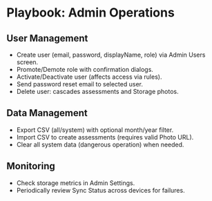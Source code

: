 # Playbook: Admin Operations

## User Management
- Create user (email, password, displayName, role) via Admin Users screen.
- Promote/Demote role with confirmation dialogs.
- Activate/Deactivate user (affects access via rules).
- Send password reset email to selected user.
- Delete user: cascades assessments and Storage photos.

## Data Management
- Export CSV (all/system) with optional month/year filter.
- Import CSV to create assessments (requires valid Photo URL).
- Clear all system data (dangerous operation) when needed.

## Monitoring
- Check storage metrics in Admin Settings.
- Periodically review Sync Status across devices for failures.
